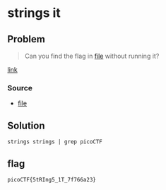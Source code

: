 # strings it
## Problem
> Can you find the flag in [file](https://jupiter.challenges.picoctf.org/static/fae9ac5267cd6e44124e559b901df177/strings) without running it?

[link](https://play.picoctf.org/practice/challenge/37)
### Source
- [file](./file)
## Solution
`strings strings | grep picoCTF`
## flag
`picoCTF{5tRIng5_1T_7f766a23}`